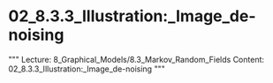 # 02_8.3.3_Illustration:_Image_de-noising

"""
Lecture: 8_Graphical_Models/8.3_Markov_Random_Fields
Content: 02_8.3.3_Illustration:_Image_de-noising
"""

